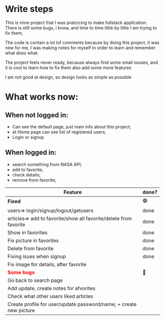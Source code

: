 # Write steps

This is mine project that I was pratcicing to make fullstack application.
There is still some bugs, i know, and time to time little by little I am trying to fix them;

The code is contain a lot lof comments because by doing this project, it was new for me,
I was making notes for myself in order to learn and remember what does what. 

The project feels never ready, because always find some small issuies, and it is cool to learn how to fix them
also add some more features

I am not good at design, so design looks as simple as possible

# What works now:
## When not logged in:
- Can see the default page, just main info about this project;
- at Home page can see list of registered users;
- Login or signup

## When logged in:
- search something from NASA API;
- add to favorite;
- check details;
- remove from favorite;



| Feature | done? | 
|----------|----------|
| **Fixed** | 🟢|
  users=> login/signup/logout/getusers | done  |
  articles=> add to favorite/show all favorite/delete from favorite | done  |
| Show in favorites| done |
| Fix picture in favorites | done |
| Delete from favorite |  done|
| Fixing isues when signup | done |
| Fix image for details, after favorite |  |
|<span style="color:red;">**Some bugs**</span>  | 🔴 |
| Go back to search page |  |
| Add update, create notes for afvorites |  |
| Check what other users liked articles |  |
| Create profile for user/update password/name; + create new picture |  |
